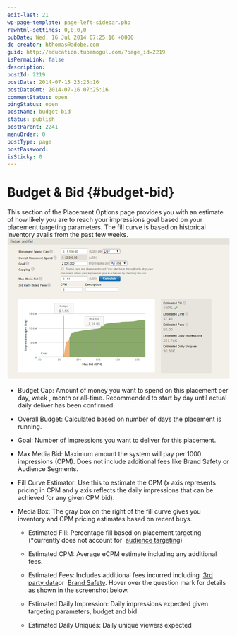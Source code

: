 ```yaml
---
edit-last: 21
wp-page-template: page-left-sidebar.php
rawhtml-settings: 0,0,0,0
pubDate: Wed, 16 Jul 2014 07:25:16 +0000
dc-creator: hthomas@adobe.com
guid: http://education.tubemogul.com/?page_id=2219
isPermaLink: false
description: 
postId: 2219
postDate: 2014-07-15 23:25:16
postDateGmt: 2014-07-16 07:25:16
commentStatus: open
pingStatus: open
postName: budget-bid
status: publish
postParent: 2241
menuOrder: 0
postType: page
postPassword: 
isSticky: 0
---
```


# Budget & Bid {#budget-bid}

This section of the Placement Options page provides you with an estimate of how likely you are to reach your impressions goal based on your placement targeting parameters. The fill curve is based on historical inventory avails from the past few weeks. [ ![budget_and_bid](assets/budget-and-bid.png)](assets/budget-and-bid.png)

* Budget Cap: Amount of money you want to spend on this placement per day, week , month or all-time. Recommended to start by day until actual daily deliver has been confirmed.
* Overall Budget: Calculated based on number of days the placement is running.
* Goal: Number of impressions you want to deliver for this placement.
* Max Media Bid: Maximum amount the system will pay per 1000 impressions (CPM). Does not include additional fees like Brand Safety or Audience Segments.
* Fill Curve Estimator: Use this to estimate the CPM (x axis represents pricing in CPM and y axis reflects the daily impressions that can be achieved for any given CPM bid).
* Media Box: The gray box on the right of the fill curve gives you inventory and CPM pricing estimates based on recent buys.

    * Estimated Fill: Percentage fill based on placement targeting (&#42;currently does not account for&nbsp; [audience targeting](../user-guide/planning/targeting/behavioral/user-guideplanningtargetingbehavioral.md))
    * Estimated CPM: Average eCPM estimate including any additional fees.
    * Estimated Fees: Includes additional fees incurred including&nbsp; [3rd party data](../user-guide/planning/targeting/behavioral/user-guideplanningtargetingbehavioral.md)or&nbsp; [Brand Safety](../user-guide/planning/brand-safety/pagesafe-proximic/user-guideplanningbrand-safetypagesafe-proximic.md). Hover over the question mark for details as shown in the screenshot below.
    
    * Estimated Daily Impression: Daily impressions expected given targeting parameters, budget and bid.
    * Estimated Daily Uniques: Daily unique viewers expected

